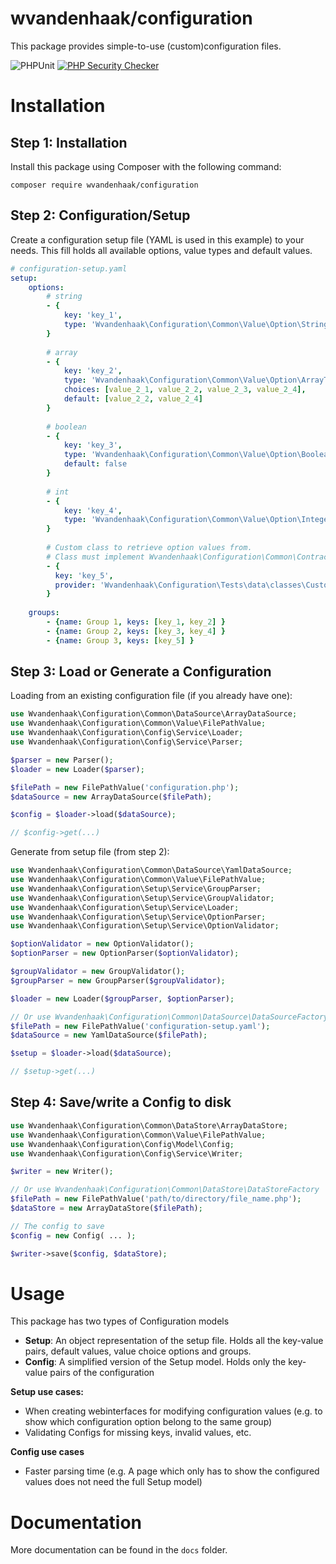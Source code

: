 wvandenhaak/configuration
============================

This package provides simple-to-use (custom)configuration files.

![PHPUnit](https://github.com/wvandenhaak/configuration/workflows/PHPUnit/badge.svg)
[![PHP Security Checker](https://github.com/wvandenhaak/configuration/actions/workflows/security_checker.yml/badge.svg)](https://github.com/wvandenhaak/configuration/actions/workflows/security_checker.yml)

Installation
============

## Step 1: Installation
Install this package using Composer with the following command:

```
composer require wvandenhaak/configuration
```

## Step 2: Configuration/Setup
Create a configuration setup file (YAML is used in this example) to your needs. 
This fill holds all available options, value types and default values.

```yaml
# configuration-setup.yaml
setup:
    options: 
        # string
        - {
            key: 'key_1',
            type: 'Wvandenhaak\Configuration\Common\Value\Option\StringType',
        }
    
        # array
        - {
            key: 'key_2',
            type: 'Wvandenhaak\Configuration\Common\Value\Option\ArrayType',
            choices: [value_2_1, value_2_2, value_2_3, value_2_4],
            default: [value_2_2, value_2_4]
        }
    
        # boolean
        - {
            key: 'key_3',
            type: 'Wvandenhaak\Configuration\Common\Value\Option\BooleanType',
            default: false
        }
    
        # int
        - {
            key: 'key_4',
            type: 'Wvandenhaak\Configuration\Common\Value\Option\IntegerType',
        }
    
        # Custom class to retrieve option values from.
        # Class must implement Wvandenhaak\Configuration\Common\Contract\OptionProviderInterface 
        - {
          key: 'key_5',
          provider: 'Wvandenhaak\Configuration\Tests\data\classes\CustomOptionProvider'
        }
    
    groups:
        - {name: Group 1, keys: [key_1, key_2] }
        - {name: Group 2, keys: [key_3, key_4] }
        - {name: Group 3, keys: [key_5] }
```

## Step 3: Load or Generate a Configuration
Loading from an existing configuration file (if you already have one):
```php
use Wvandenhaak\Configuration\Common\DataSource\ArrayDataSource;
use Wvandenhaak\Configuration\Common\Value\FilePathValue;
use Wvandenhaak\Configuration\Config\Service\Loader;
use Wvandenhaak\Configuration\Config\Service\Parser;

$parser = new Parser();
$loader = new Loader($parser);

$filePath = new FilePathValue('configuration.php');
$dataSource = new ArrayDataSource($filePath);

$config = $loader->load($dataSource);

// $config->get(...)
```

Generate from setup file (from step 2):
```php
use Wvandenhaak\Configuration\Common\DataSource\YamlDataSource;
use Wvandenhaak\Configuration\Common\Value\FilePathValue;
use Wvandenhaak\Configuration\Setup\Service\GroupParser;
use Wvandenhaak\Configuration\Setup\Service\GroupValidator;
use Wvandenhaak\Configuration\Setup\Service\Loader;
use Wvandenhaak\Configuration\Setup\Service\OptionParser;
use Wvandenhaak\Configuration\Setup\Service\OptionValidator;

$optionValidator = new OptionValidator();
$optionParser = new OptionParser($optionValidator);

$groupValidator = new GroupValidator();
$groupParser = new GroupParser($groupValidator);

$loader = new Loader($groupParser, $optionParser);

// Or use Wvandenhaak\Configuration\Common\DataSource\DataSourceFactory
$filePath = new FilePathValue('configuration-setup.yaml');
$dataSource = new YamlDataSource($filePath);

$setup = $loader->load($dataSource);

// $setup->get(...)
```

## Step 4: Save/write a Config to disk
```php
use Wvandenhaak\Configuration\Common\DataStore\ArrayDataStore;
use Wvandenhaak\Configuration\Common\Value\FilePathValue;
use Wvandenhaak\Configuration\Config\Model\Config;
use Wvandenhaak\Configuration\Config\Service\Writer;

$writer = new Writer();

// Or use Wvandenhaak\Configuration\Common\DataStore\DataStoreFactory
$filePath = new FilePathValue('path/to/directory/file_name.php');
$dataStore = new ArrayDataStore($filePath);

// The config to save
$config = new Config( ... ); 

$writer->save($config, $dataStore);
```

Usage
=====
This package has two types of Configuration models
- **Setup**: An object representation of the setup file. Holds all the key-value pairs, default values, value choice options and groups.
- **Config**: A simplified version of the Setup model. Holds only the key-value pairs of the configuration

**Setup use cases:**
- When creating webinterfaces for modifying configuration values (e.g. to show which configuration option belong to the same group)
- Validating Configs for missing keys, invalid values, etc.

**Config use cases**
- Faster parsing time (e.g. A page which only has to show the configured values does not need the full Setup model)

Documentation
=============

More documentation can be found in the ```docs``` folder.
